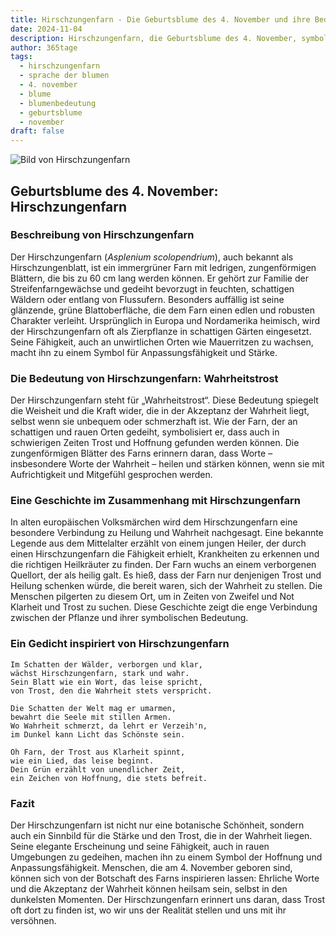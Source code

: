 ```yaml
---
title: Hirschzungenfarn - Die Geburtsblume des 4. November und ihre Bedeutung
date: 2024-11-04
description: Hirschzungenfarn, die Geburtsblume des 4. November, symbolisiert Wahrheitstrost. Erfahre mehr über ihre Geschichte, Bedeutung und Symbolik in der Sprache der Blumen.
author: 365tage
tags:
  - hirschzungenfarn
  - sprache der blumen
  - 4. november
  - blume
  - blumenbedeutung
  - geburtsblume
  - november
draft: false
---
```


![Bild von Hirschzungenfarn](https://cdn.pixabay.com/photo/2021/01/30/23/24/fern-5965525_960_720.jpg#center)


## Geburtsblume des 4. November: Hirschzungenfarn

### Beschreibung von Hirschzungenfarn

Der Hirschzungenfarn (_Asplenium scolopendrium_), auch bekannt als Hirschzungenblatt, ist ein immergrüner Farn mit ledrigen, zungenförmigen Blättern, die bis zu 60 cm lang werden können. Er gehört zur Familie der Streifenfarngewächse und gedeiht bevorzugt in feuchten, schattigen Wäldern oder entlang von Flussufern. Besonders auffällig ist seine glänzende, grüne Blattoberfläche, die dem Farn einen edlen und robusten Charakter verleiht. Ursprünglich in Europa und Nordamerika heimisch, wird der Hirschzungenfarn oft als Zierpflanze in schattigen Gärten eingesetzt. Seine Fähigkeit, auch an unwirtlichen Orten wie Mauerritzen zu wachsen, macht ihn zu einem Symbol für Anpassungsfähigkeit und Stärke.

### Die Bedeutung von Hirschzungenfarn: Wahrheitstrost

Der Hirschzungenfarn steht für „Wahrheitstrost“. Diese Bedeutung spiegelt die Weisheit und die Kraft wider, die in der Akzeptanz der Wahrheit liegt, selbst wenn sie unbequem oder schmerzhaft ist. Wie der Farn, der an schattigen und rauen Orten gedeiht, symbolisiert er, dass auch in schwierigen Zeiten Trost und Hoffnung gefunden werden können. Die zungenförmigen Blätter des Farns erinnern daran, dass Worte – insbesondere Worte der Wahrheit – heilen und stärken können, wenn sie mit Aufrichtigkeit und Mitgefühl gesprochen werden.

### Eine Geschichte im Zusammenhang mit Hirschzungenfarn

In alten europäischen Volksmärchen wird dem Hirschzungenfarn eine besondere Verbindung zu Heilung und Wahrheit nachgesagt. Eine bekannte Legende aus dem Mittelalter erzählt von einem jungen Heiler, der durch einen Hirschzungenfarn die Fähigkeit erhielt, Krankheiten zu erkennen und die richtigen Heilkräuter zu finden. Der Farn wuchs an einem verborgenen Quellort, der als heilig galt. Es hieß, dass der Farn nur denjenigen Trost und Heilung schenken würde, die bereit waren, sich der Wahrheit zu stellen. Die Menschen pilgerten zu diesem Ort, um in Zeiten von Zweifel und Not Klarheit und Trost zu suchen. Diese Geschichte zeigt die enge Verbindung zwischen der Pflanze und ihrer symbolischen Bedeutung.

### Ein Gedicht inspiriert von Hirschzungenfarn

```
Im Schatten der Wälder, verborgen und klar,  
wächst Hirschzungenfarn, stark und wahr.  
Sein Blatt wie ein Wort, das leise spricht,  
von Trost, den die Wahrheit stets verspricht.  

Die Schatten der Welt mag er umarmen,  
bewahrt die Seele mit stillen Armen.  
Wo Wahrheit schmerzt, da lehrt er Verzeih'n,  
im Dunkel kann Licht das Schönste sein.  

Oh Farn, der Trost aus Klarheit spinnt,  
wie ein Lied, das leise beginnt.  
Dein Grün erzählt von unendlicher Zeit,  
ein Zeichen von Hoffnung, die stets befreit.  
```

### Fazit

Der Hirschzungenfarn ist nicht nur eine botanische Schönheit, sondern auch ein Sinnbild für die Stärke und den Trost, die in der Wahrheit liegen. Seine elegante Erscheinung und seine Fähigkeit, auch in rauen Umgebungen zu gedeihen, machen ihn zu einem Symbol der Hoffnung und Anpassungsfähigkeit. Menschen, die am 4. November geboren sind, können sich von der Botschaft des Farns inspirieren lassen: Ehrliche Worte und die Akzeptanz der Wahrheit können heilsam sein, selbst in den dunkelsten Momenten. Der Hirschzungenfarn erinnert uns daran, dass Trost oft dort zu finden ist, wo wir uns der Realität stellen und uns mit ihr versöhnen.